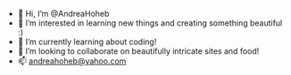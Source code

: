 - 👋 Hi, I’m @AndreaHoheb
- 👀 I’m interested in learning new things and creating something beautiful :)
- 🌱 I’m currently learning about coding!
- 💞️ I’m looking to collaborate on beautifully intricate sites and food!
- 📫 andreahoheb@yahoo.com

<!---
AndreaHoheb/AndreaHoheb is a ✨ special ✨ repository because its `README.md` (this file) appears on your GitHub profile.
You can click the Preview link to take a look at your changes.
--->
